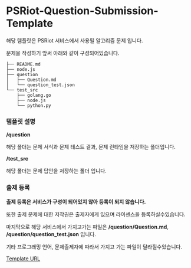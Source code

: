 # PSRiot-Question-Submission-Template




해당 템플릿은 PSRiot 서비스에서 사용될 알고리즘 문제 입니다.

문제을 작성하기 앞써 아래와 같이 구성되어있습니다.


```
├── README.md
├── node.js
├── question
│   ├── Question.md
│   └── question_test.json
└── test_src
    ├── golang.go
    ├── node.js
    └── python.py
```




### 템플릿 설명

**/question**

해당 폴더는 문제 서식과 문제 테스트 결과, 문제 런타임을 저장하는 폴더입니다.



**/test_src**

해당 폴더는 문제 답안을 저장하는 폴더 입니다.



### 출제 등록

**출제 등록은 서비스가 구성이 되어있지 않아 등록이 되지 않습니다.**

또한 출제 문제에 대한 저작권은 출제자에게 있으며 라이센스을 등록하실수있습니다.



마지막으로 해당 서비스에서 가지고가는 파일은 **/question/Question.md**, **/question/question_test.json** 입니다.

기타 프로그래밍 언어, 문제출제자에 따라서 가지고 가는 파일이 달라질수있습니다.




[Template URL](https://github.com/Team-SakuraDev/PSRiot-Question-Submission-Template)
